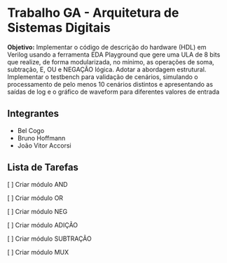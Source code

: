 # Trabalho GA - Arquitetura de Sistemas Digitais

**Objetivo:** Implementar o código de descrição do hardware (HDL) em Verilog usando a ferramenta EDA Playground
que gere uma ULA de 8 bits que realize, de forma modularizada, no mínimo, as operações de soma,
subtração, E, OU e NEGAÇÃO lógica. Adotar a abordagem estrutural. Implementar o testbench para validação de cenários, simulando o processamento de pelo menos 10
cenários distintos e apresentando as saídas de log e o gráfico de waveform para diferentes valores de
entrada

## Integrantes
- Bel Cogo
- Bruno Hoffmann
- João Vitor Accorsi

## Lista de Tarefas

[ ] Criar módulo AND

[ ] Criar módulo OR

[ ] Criar módulo NEG

[ ] Criar módulo ADIÇÃO

[ ] Criar módulo SUBTRAÇÃO

[ ] Criar módulo MUX
